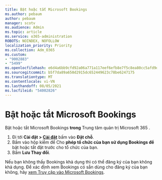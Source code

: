```yaml
---
title: Bật hoặc tắt Microsoft Bookings
ms.author: pebaum
author: pebaum
manager: scotv
ms.audience: Admin
ms.topic: article
ms.service: o365-administration
ROBOTS: NOINDEX, NOFOLLOW
localization_priority: Priority
ms.collection: Adm_O365
ms.custom:
- "9002883"
- "5499"
ms.openlocfilehash: e6d4a6bb9cfd92a06a771a117eef6efb8e7f5c8ea80cc5afd9daa619f4bd3079
ms.sourcegitcommit: b5f7da89a650d2915dc652449623c78be6247175
ms.translationtype: MT
ms.contentlocale: vi-VN
ms.lasthandoff: 08/05/2021
ms.locfileid: "54002826"
---
```

# <a name="enable-or-disable-microsoft-bookings"></a>Bật hoặc tắt Microsoft Bookings

Bật hoặc tắt Microsoft Bookings **trong** Trung tâm quản trị Microsoft 365 .

1. Đi tới **Cài đặt > [Cài đặt](https://admin.microsoft.com/Adminportal/Home?source=applauncher#/Settings/Services)** bấm vào **Đặt chỗ**.
2. Bấm vào hộp kiểm để Cho **phép tổ chức của bạn sử dụng Bookings để** bật hoặc tắt đặt trước cho tổ chức của bạn.
3. Bấm **Lưu Thay đổi**.

Nếu bạn không thấy Bookings khả dụng thì có thể đăng ký của bạn không khả dụng. Để xác định xem Bookings có sẵn dùng cho đăng ký của bạn không, hãy [xem Truy cập vào Microsoft Bookings](https://support.microsoft.com/en-us/office/get-access-to-microsoft-bookings-5382dc07-aaa5-45c9-8767-502333b214ce).
